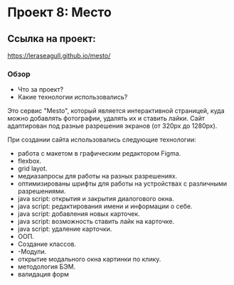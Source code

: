 # Проект 8: Место #

## Ссылка на проект: ##
https://leraseagull.github.io/mesto/
### Обзор

* Что за проект?
* Какие технологии использовались?


Это сервис "Mesto", который является интерактивной страницей, куда можно добавлять фотографии, удалять их и ставить лайки.
Сайт адаптирован под разные разрешения экранов (от 320px до 1280px).

При создании сайта использовались следующие технологии:
- работа с макетом в графическим редактором Figma.
- flexbox.
- grid layot.
- медиазапросы для работы на разных разрешениях.
- оптимизированы шрифты для работы на устройствах с различными разрешениями.
- java script: открытия и закрытия диалогового окна.
- java script: редактирования имени и информации о себе.
- java script: добавления новых карточек.
- java script: возможность ставить лайк на карточке.
- java script: удаление карточки.
- ООП.
- Создание классов.
- -Модули.
- открытие модального окна картинки по клику.
- методология БЭМ.
- валидация форм

